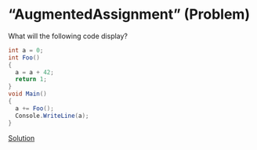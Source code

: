 # “AugmentedAssignment” (Problem)

What will the following code display?

```cs
int a = 0;
int Foo()
{
  a = a + 42;
  return 1;
}
void Main()
{
  a += Foo();
  Console.WriteLine(a);
}
```

[Solution](./AugmentedAssignment-A.md)